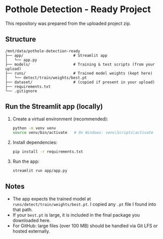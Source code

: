 # Pothole Detection - Ready Project

This repository was prepared from the uploaded project zip.

## Structure
```
/mnt/data/pothole-detection-ready
├── app/                      # Streamlit app
│   └── app.py
├── models/                   # Training & test scripts (from your upload)
├── runs/                     # Trained model weights (kept here)
│   └── detect/train/weights/best.pt
├── dataset/                  # (copied if present in your upload)
├── requirements.txt
└── .gitignore
```

## Run the Streamlit app (locally)
1. Create a virtual environment (recommended):
   ```bash
   python -m venv venv
   source venv/bin/activate   # On Windows: venv\Scripts\activate
   ```
2. Install dependencies:
   ```bash
   pip install -r requirements.txt
   ```
3. Run the app:
   ```bash
   streamlit run app/app.py
   ```

## Notes
- The app expects the trained model at `runs/detect/train/weights/best.pt`. I copied any `.pt` file I found into that path.
- If your `best.pt` is large, it is included in the final package you downloaded here.
- For GitHub: large files (over 100 MB) should be handled via Git LFS or hosted externally.

